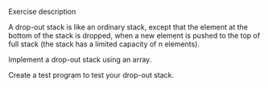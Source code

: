 Exercise description

A drop-out stack is like an ordinary stack, except that the element at the bottom of the stack is dropped, when a new element is pushed to the top of full stack (the stack has a limited capacity of n elements).

Implement a drop-out stack using an array.

Create a test program to test your drop-out stack.
